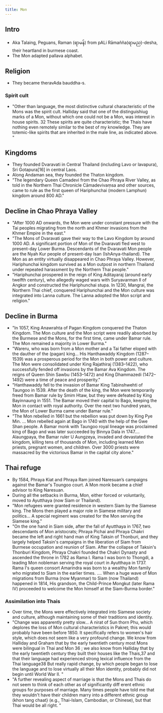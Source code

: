 ```yaml
---
title: Mon
---
```


## Intro
- Aka Talaing, Peguans, Raman (ရာမန်) from pALi Rāmañña(ရာမည)-desha, their heartland in burmese coast.
- The Mon adapted pallava alphabet. 

## Religion
- They became theravAda bauddha-s.

### Spirit cult
- "Other than language, the most distinctive cultural characteristic of the Mons was the spirit cult. Halliday said that one of the distinguishiug marks of a Mon, without which one could not be a Mon, was interest in house spirits. 32 These spirits are quite characteristic; the Thais have nothing even remotely similar to the best of my knowledge. They are totemic-like spirits that are inherited in the male line, as indicated above. "

## Kingdoms
- They founded Dvaravati in Central Thailand (including Lavo or lavapura), Sri Gotapura[16] in central Laos.
- Along Andaman sea, they founded the Thaton kingdom. 
- "The legendary Queen Camadevi from the Chao Phraya River Valley, as told in the Northern Thai Chronicle Cāmadevivaṃsa and other sources, came to rule as the first queen of Hariphunchai (modern Lamphun) kingdom around 800 AD."

## Decline in Chao Phraya Valley
- "After 1000 AD onwards, the Mon were under constant pressure with the Tai peoples migrating from the north and Khmer invasions from the Khmer Empire in the east."
- "The Mons of Dvaravati gave their way to the Lavo Kingdom by around 1000 AD. A significant portion of Mon of the Dvaravati fled west to present-day Lower Burma. Descendants of the Dvaravati Mon people are the Nyah Kur people of present-day Isan (IshAnya-thailand). The Mon as an entity virtually disappeared in Chao Phraya Valley. However, Hariphunchai kingdom survived as a Mon outpost in northern Thailand under repeated harassment by the Northern Thai people."
- "Hariphunchai prospered in the reign of King Aditayaraj (around early twelfth century), who allegedly waged wars with Suryavarman II of Angkor and constructed the Hariphunchai stupa. In 1230, Mangrai, the Northern Thai chief, conquered Hariphunchai and the Mon culture was integrated into Lanna culture. The Lanna adopted the Mon script and religion."

## Decline in Burma
- "In 1057, King Anawrahta of Pagan Kingdom conquered the Thaton Kingdom. The Mon culture and the Mon script were readily absorbed by the Burmese and the Mons, for the first time, came under Bamar rule. The Mon remained a majority in Lower Burma."
- "Wareru, who was born from a Mon mother and a Tai father eloped with the dauther of the (pagan) king... His Hanthawaddy Kingdom (1287–1539) was a prosperous period for the Mon in both power and culture. The Mon were consolidated under King Rajathiraj (1383–1422), who successfully fended off invasions by the Bamar Ava Kingdom. The reigns of Queen Shin Sawbu (1453–1472) and King Dhammazedi (1472–1492) were a time of peace and prosperity."
- "Hanthawaddy fell to the invasion of Bamar King Tabinshwehti of Taungoo in 1539. After the death of the king, the Mon were temporarily freed from Bamar rule by Smim Htaw, but they were defeated by King Bayinnaung in 1551. The Bamar moved their capital to Bago, keeping the Mon in contact with royal authority. Over the next two hundred years, the Mon of Lower Burma came under Bamar rule."
- "The Mon rebelled in 1661 but the rebellion was put down by King Pye Min. ... Mon rebelled again at Bago in 1740 with the help of the Gwe Shan people. A Bamar monk with Taungoo royal lineage was proclaimed king of Bago and was later succeeded by Binnya Dala in 1747.... Alaungpaya, the Bamar ruler U Aungzeya, invaded and devastated the kingdom, killing tens of thousands of Mon, including learned Mon priests, pregnant women, and children. Over 3000 priests were massacred by the victorious Bamar in the capital city alone."

## Thai refuge
- By 1584, Phraya Kiat and Phraya Ram joined Naresuan’s campaigns against the Bamar's Toungoo court. A Mon monk became a chief advisor to King Naresuan.
- During all the setbacks in Burma, Mon, either forced or voluntarily, moved to Ayutthaya (now Siam or Thailand). 
- "Mon refugees were granted residence in western Siam by the Siamese king. The Mons then played a major role in Siamese military and politics... A special regiment was created for the Mon serving the Siamese king."
- "On the one hand in Siam side, after the fall of Ayutthaya in 1767, two descendants of Mon aristocrats; Phraya Pichai and Phraya Chakri became the left and right hand man of King Taksin of Thonburi, and they largely helped Taksin's campaigns in the liberation of Siam from Burmese occupation and reunion of Siam. After the collapse of Taksin's Thonburi Kingdom, Phraya Chakri founded the Chakri Dynasty and ascended the throne in 1782 as Rama I. Rama I was born to Thongdi, a leading Mon nobleman serving the royal court in Ayutthaya in 1737. Rama I's queen consort Amarindra was born to a wealthy Mon family who migrated to Siam in the earlier times. .... When a huge wave of Mon migrations from Burma (now Myanmar) to Siam (now Thailand) happened in 1814, His grandson, the Child-Prince Mongkut (later Rama IV) proceeded to welcome the Mon himself at the Siam-Burma border."

### Assimilation into Thais
- Over time, the Mons were effectively integrated into Siamese society and culture, although maintaining some of their traditions and identity.
- "Change was apparently pretty slow... A nirat of Sun thorn Phu, which deplores the loss of Mon cultural characteristics in Pakret; this would probably have been before 1850. It specifically refers to women's hair style, which does not seem like a very profound change. We know from Halliday and Graham that by the early twentieth century most Mons were bilingual in Thai and Mon 36 ; we also know from Halliday that by the early twentieth century they built their houses like the Thais,37 and that their language had experienced strong lexical influence from the Thai language38 But really rapid change, by which people began to lose the language and to lose virtually all their Mon identity, probably did not begin until World War II. "
- "A further revealing aspect of marriage is that the Mons and Thais do not seem to think of each other as of significantly diff erent ethnic groups for purposes of marriage. Many times people have told me that they wouldn't have their children marry into a different ethnic group (khon tang chaat} (e.g., Thai-Islam, Cambodian, or Chinese), but that Thai would be all right. "